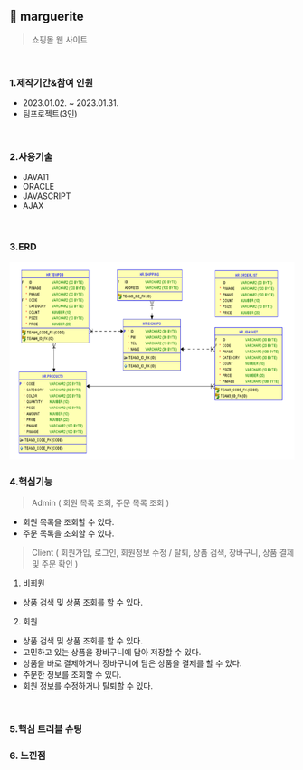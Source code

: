 ## :pushpin: marguerite
>쇼핑몰 웹 사이트 


</br>

### 1.제작기간&참여 인원
* 2023.01.02. ~ 2023.01.31.   
* 팀프로젝트(3인)

</br>

### 2.사용기술
* JAVA11   
* ORACLE   
* JAVASCRIPT   
* AJAX

</br>

### 3.ERD
<img src="./ERD.png" width="700" height="350">

</br>

### 4.핵심기능
>Admin  ( 회원 목록 조회, 주문 목록 조회 )
- 회원 목록을 조회할 수 있다.
- 주문 목록을 조회할 수 있다.
>Client ( 회원가입, 로그인, 회원정보 수정 / 탈퇴, 상품 검색, 장바구니, 상품 결제 및 주문 확인 )   
1. 비회원   
- 상품 검색 및 상품 조회를 할 수 있다.
2. 회원   
- 상품 검색 및 상품 조회를 할 수 있다.
- 고민하고 있는 상품을 장바구니에 담아 저장할 수 있다.
- 상품을 바로 결제하거나 장바구니에 담은 상품을 결제를 할 수 있다.
- 주문한 정보를 조회할 수 있다.
- 회원 정보를 수정하거나 탈퇴할 수 있다.


</br>

### 5.핵심 트러블 슈팅 

### 6. 느낀점


